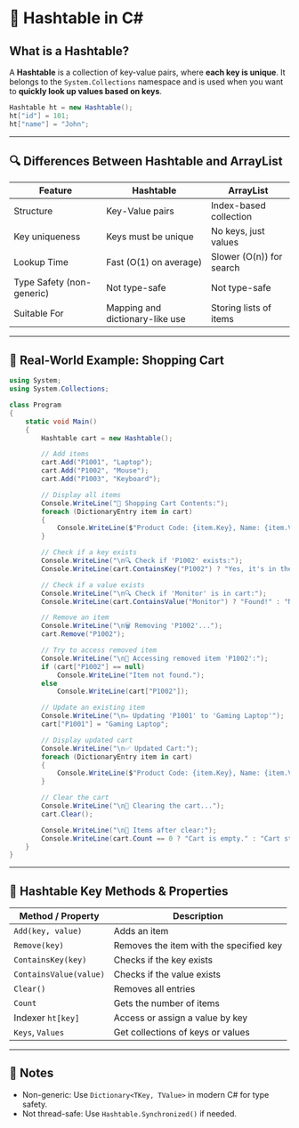 # 📌 Hashtable in C#

## What is a Hashtable?

A **Hashtable** is a collection of key-value pairs, where **each key is unique**. It belongs to the `System.Collections` namespace and is used when you want to **quickly look up values based on keys**.

```csharp
Hashtable ht = new Hashtable();
ht["id"] = 101;
ht["name"] = "John";
```

---

## 🔍 Differences Between Hashtable and ArrayList

| Feature              | Hashtable                        | ArrayList                      |
|----------------------|----------------------------------|--------------------------------|
| Structure            | Key-Value pairs                  | Index-based collection         |
| Key uniqueness       | Keys must be unique              | No keys, just values           |
| Lookup Time          | Fast (O(1) on average)           | Slower (O(n)) for search       |
| Type Safety (non-generic) | Not type-safe                | Not type-safe                  |
| Suitable For         | Mapping and dictionary-like use | Storing lists of items         |

---

## 🛒 Real-World Example: Shopping Cart

```csharp
using System;
using System.Collections;

class Program
{
    static void Main()
    {
        Hashtable cart = new Hashtable();

        // Add items
        cart.Add("P1001", "Laptop");
        cart.Add("P1002", "Mouse");
        cart.Add("P1003", "Keyboard");

        // Display all items
        Console.WriteLine("🛒 Shopping Cart Contents:");
        foreach (DictionaryEntry item in cart)
        {
            Console.WriteLine($"Product Code: {item.Key}, Name: {item.Value}");
        }

        // Check if a key exists
        Console.WriteLine("\n🔍 Check if 'P1002' exists:");
        Console.WriteLine(cart.ContainsKey("P1002") ? "Yes, it's in the cart." : "Nope.");

        // Check if a value exists
        Console.WriteLine("\n🔍 Check if 'Monitor' is in cart:");
        Console.WriteLine(cart.ContainsValue("Monitor") ? "Found!" : "Not Found!");

        // Remove an item
        Console.WriteLine("\n🗑 Removing 'P1002'...");
        cart.Remove("P1002");

        // Try to access removed item
        Console.WriteLine("\n🎯 Accessing removed item 'P1002':");
        if (cart["P1002"] == null)
            Console.WriteLine("Item not found.");
        else
            Console.WriteLine(cart["P1002"]);

        // Update an existing item
        Console.WriteLine("\n✏️ Updating 'P1001' to 'Gaming Laptop'");
        cart["P1001"] = "Gaming Laptop";

        // Display updated cart
        Console.WriteLine("\n✅ Updated Cart:");
        foreach (DictionaryEntry item in cart)
        {
            Console.WriteLine($"Product Code: {item.Key}, Name: {item.Value}");
        }

        // Clear the cart
        Console.WriteLine("\n🧹 Clearing the cart...");
        cart.Clear();

        Console.WriteLine("\n🛒 Items after clear:");
        Console.WriteLine(cart.Count == 0 ? "Cart is empty." : "Cart still has items.");
    }
}
```

---

## 🔧 Hashtable Key Methods & Properties

| Method / Property     | Description |
|-----------------------|-------------|
| `Add(key, value)`     | Adds an item |
| `Remove(key)`         | Removes the item with the specified key |
| `ContainsKey(key)`    | Checks if the key exists |
| `ContainsValue(value)`| Checks if the value exists |
| `Clear()`             | Removes all entries |
| `Count`               | Gets the number of items |
| Indexer `ht[key]`     | Access or assign a value by key |
| `Keys`, `Values`      | Get collections of keys or values |

---

## 📌 Notes

- Non-generic: Use `Dictionary<TKey, TValue>` in modern C# for type safety.
- Not thread-safe: Use `Hashtable.Synchronized()` if needed.